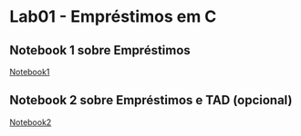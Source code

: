 # Lab01 - Empréstimos em C

## Notebook 1 sobre Empréstimos

[Notebook1](notebook/emprestimo01.ipynb)

## Notebook 2 sobre Empréstimos e TAD (opcional)

[Notebook2]()
